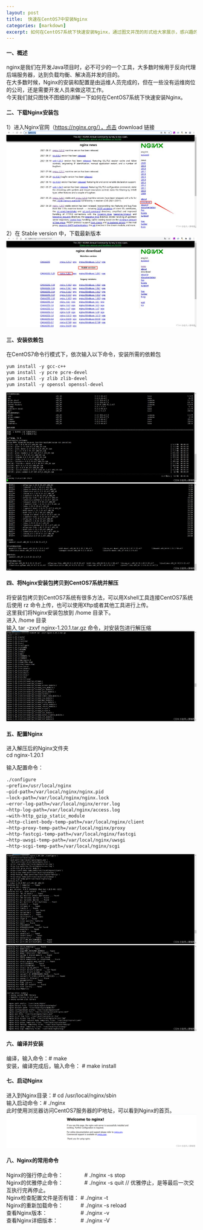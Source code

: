```yaml
---
layout: post
title:  快速在CentOS7中安装Nginx
categories: [markdown]
excerpt: 如何在CentOS7系统下快速安装Nginx，通过图文并茂的形式给大家展示，感兴趣的朋友一起看看吧.
---
```

#### 一、概述

nginx是我们在开发Java项目时，必不可少的一个工具，大多数时候用于反向代理后端服务器，达到负载均衡、解决高并发的目的。  
在大多数时候，Nginx的安装和配置是由运维人员完成的，但在一些没有运维岗位的公司，还是需要开发人员来做这项工作。  
今天我们就只图快不图细的讲解一下如何在CentOS7系统下快速安装Nginx。

#### 二、下载Nginx安装包

1）进入Nginx官网（https://nginx.org/），点击 download 链接
![nginxinstall](/images/2022/07/nginxinstall.png)
2）在 Stable version 中，下载最新版本  
![latest](/images/2022/07/latest.png)


#### 三、安装依赖包
在CentOS7命令行模式下，依次输入以下命令，安装所需的依赖包
```shell
yum install -y gcc-c++
yum install -y pcre pcre-devel
yum install -y zlib zlib-devel
yum install -y openssl openssl-devel
```
![install1](/images/2022/07/install1.png)
![install2](/images/2022/07/install2.png)


#### 四、将Nginx安装包拷贝到CentOS7系统并解压
将安装包拷贝到CentOS7系统有很多方法，可以用Xshell工具连接CentOS7系统后使用 rz 命令上传，也可以使用Xftp或者其他工具进行上传。  
这里我们将Nginx安装包放到 /home 目录下。  
进入 /home 目录  
输入 tar -zxvf nginx-1.20.1.tar.gz 命令，对安装包进行解压缩
![install3](/images/2022/07/install3.png)

#### 五、配置Nginx

进入解压后的Nginx文件夹  
 cd nginx-1.20.1

输入配置命令：
```shell
./configure
–prefix=/usr/local/nginx
–pid-path=/var/local/nginx/nginx.pid
–lock-path=/var/local/nginx/nginx.lock
–error-log-path=/var/local/nginx/error.log
–http-log-path=/var/local/nginx/access.log
–with-http_gzip_static_module
–http-client-body-temp-path=/var/local/nginx/client
–http-proxy-temp-path=/var/local/nginx/proxy
–http-fastcgi-temp-path=/var/local/nginx/fastcgi
–http-uwsgi-temp-path=/var/local/nginx/uwsgi
–http-scgi-temp-path=/var/local/nginx/scgi
```
![install4](/images/2022/07/install4.png)
![install5](/images/2022/07/install5.png)

#### 六、编译并安装
编译，输入命令：# make  
安装，编译完成后，输入命令： # make install  


#### 七、启动Nginx
进入到Nginx目录：# cd /usr/local/nginx/sbin  
输入启动命令：# ./nginx  
此时使用浏览器访问CentOS7服务器的IP地址，可以看到Nginx的首页。  
![nginxindex1](/images/2022/07/nginxindex1.png)

#### 八、Nginx的常用命令
Nginx的强行停止命令：　　　　# ./nginx -s stop  
Nginx的优雅停止命令：　　　　# ./nginx -s quit // 优雅停止，是等最后一次交互执行完再停止。  
Nginx检查配置文件是否有错： # ./nginx -t  
Nginx的重新加载命令：　　　 # ./nginx -s reload  
查看Nginx版本：　　　　　　 # ./nginx -v  
查看Nginx详细版本：　　　　 # ./nginx -V  
